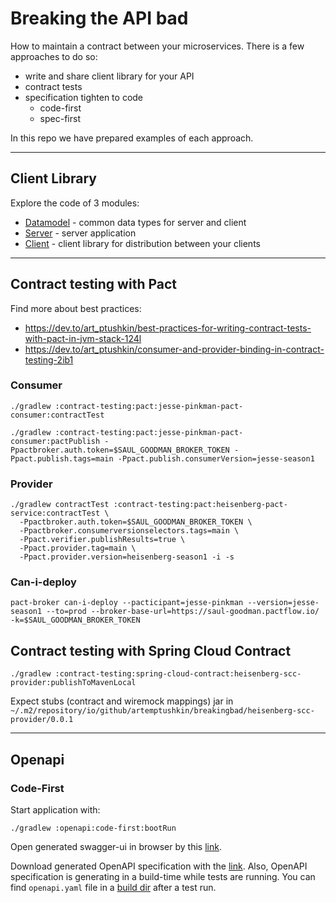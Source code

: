 # Breaking the API bad

How to maintain a contract between your microservices.
There is a few approaches to do so:
- write and share client library for your API
- contract tests
- specification tighten to code
  - code-first
  - spec-first

In this repo we have prepared examples of each approach.

---
## Client Library
Explore the code of 3 modules:
- [Datamodel](./client-lib/datamodel) - common data types for server and client
- [Server](./client-lib/server) - server application
- [Client](./client-lib/client) - client library for distribution between your clients


---
## Contract testing with Pact

Find more about best practices:

* https://dev.to/art_ptushkin/best-practices-for-writing-contract-tests-with-pact-in-jvm-stack-124l
* https://dev.to/art_ptushkin/consumer-and-provider-binding-in-contract-testing-2ib1

### Consumer

```shell
./gradlew :contract-testing:pact:jesse-pinkman-pact-consumer:contractTest

./gradlew :contract-testing:pact:jesse-pinkman-pact-consumer:pactPublish -Ppactbroker.auth.token=$SAUL_GOODMAN_BROKER_TOKEN -Ppact.publish.tags=main -Ppact.publish.consumerVersion=jesse-season1
```

### Provider

```shell
./gradlew contractTest :contract-testing:pact:heisenberg-pact-service:contractTest \
  -Ppactbroker.auth.token=$SAUL_GOODMAN_BROKER_TOKEN \
  -Ppactbroker.consumerversionselectors.tags=main \
  -Ppact.verifier.publishResults=true \
  -Ppact.provider.tag=main \
  -Ppact.provider.version=heisenberg-season1 -i -s
```

### Can-i-deploy

```shell
pact-broker can-i-deploy --pacticipant=jesse-pinkman --version=jesse-season1 --to=prod --broker-base-url=https://saul-goodman.pactflow.io/ -k=$SAUL_GOODMAN_BROKER_TOKEN
```

## Contract testing with Spring Cloud Contract

```shell
./gradlew :contract-testing:spring-cloud-contract:heisenberg-scc-provider:publishToMavenLocal
```
Expect stubs (contract and wiremock mappings) jar in `~/.m2/repository/io/github/artemptushkin/breakingbad/heisenberg-scc-provider/0.0.1`

---
## Openapi

### Code-First

Start application with:
```shell
./gradlew :openapi:code-first:bootRun
```

Open generated swagger-ui in browser by this [link](http://localhost:8080/swagger-ui.html).

Download generated OpenAPI specification with the [link](http://localhost:8080/v3/api-docs.yaml).
Also, OpenAPI specification is generating in a build-time while tests are running.
You can find `openapi.yaml` file in a [build dir](./openapi/code-first/build) after a test run. 
